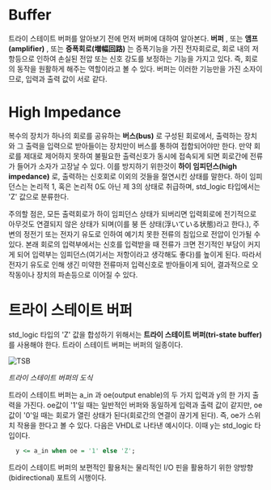 # Buffer
트라이 스테이트 버퍼를 알아보기 전에 먼저 버퍼에 대하여 알아본다. **버퍼** , 또는 **앰프(amplifier)** , 또는 **증폭회로(増幅回路)** 는 증폭기능을 가진 전자회로로, 회로 내의 저항등으로 인하여 손실된 전압 또는 신호 강도를 보정하는 기능을 가지고 있다. 즉, 회로의 동작을 원활하게 해주는 역할이라고 볼 수 있다. 버퍼는 이러한 기능만을 가진 소자이므로, 입력과 출력 값이 서로 같다.

# High Impedance
복수의 장치가 하나의 회로를 공유하는 **버스(bus)** 로 구성된 회로에서, 출력하는 장치와 그 출력을 입력으로 받아들이는 장치만이 버스를 통하여 접합되어야만 한다. 만약 회로를 제대로 제어하지 못하여 불필요한 출력신호가 동시에 접속되게 되면 회로간에 전류가 들어가 소자가 고장날 수 있다. 이를 방지하기 위한것이 **하이 임피던스(high impedance)** 로, 출력하는 신호회로 이외의 것들을 절연시킨 상태를 말한다. 하이 임피던스는 논리적 1, 혹은 논리적 0도 아닌 제 3의 상태로 취급하며, std_logic 타입에서는 'Z' 값으로 분류한다.

주의할 점은, 모든 출력회로가 하이 임피던스 상태가 되버리면 입력회로에 전기적으로 아무것도 연결되지 않은 상태가 되며(이를 붕 뜬 상태(浮いている状態)라고 한다.), 주변의 정전기 또는 전자기 유도로 인하여 예기치 못한 전류의 침입으로 전압이 인가될 수 있다. 본래 회로의 입력부에서는 신호를 입력받을 때 전류가 크면 전기적인 부담이 커지게 되어 입력부는 임피던스(여기서는 저항이라고 생각해도 좋다)를 높이게 된다. 따라서 전자기 유도로 인해 생긴 미약한 전류마저 입력신호로 받아들이게 되어, 결과적으로 오작동이나 장치의 파손등으로 이어질 수 있다.

# 트라이 스테이트 버퍼
std_logic 타입의 'Z' 값을 합성하기 위해서는 **트라이 스테이트 버퍼(tri-state buffer)** 를 사용해야 한다. 트라이 스테이트 버퍼는 버퍼의 일종이다.

![TSB](https://user-images.githubusercontent.com/111409004/188407264-708e72d3-5556-4800-a441-284973c2440d.png)

*트라이 스테이트 버퍼의 도식*

트라이 스테이트 버퍼는 a_in 과 oe(output enable)의 두 가지 입력과 y의 한 가지 출력을 가진다. oe값이 '1'일 때는 일반적인 버퍼와 동일하게 입력과 출력 값이 같지만, oe값이 '0'일 때는 회로가 열린 상태가 된다(회로간의 연결이 끊기게 된다). 즉, oe가 스위치 작용을 한다고 볼 수 있다. 다음은 VHDL로 나타낸 예시이다. 이때 y는 std_logic 타입이다.

``` vhdl
  y <= a_in when oe = '1' else 'Z';
```

트라이 스테이트 버퍼의 보편적인 활용처는 물리적인 I/O 핀을 활용하기 위한 양방향(bidirectional) 포트의 시행이다. 

